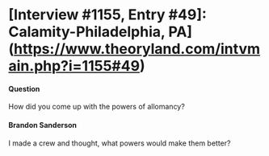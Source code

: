 # [Interview #1155, Entry #49]: Calamity-Philadelphia, PA](https://www.theoryland.com/intvmain.php?i=1155#49)

#### Question

How did you come up with the powers of allomancy?

#### Brandon Sanderson

I made a crew and thought, what powers would make them better?

